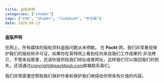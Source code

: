 ```yaml
---
title: 盗版声明
categories: ["shader"]
tags: ["U3D", "Shader", "Cookbook", "中文版"]
date: 2020-08-13
---
```



**盗版声明** 

在网上，所有媒体的版权资料盗版问题从未停歇。 在 **Packt** 网，我们非常重视保护我们的版权和许可证。如果你在英特网上看到任何来自我们工作成果的 非法拷贝，不管来自那里，还请你提供给我们地址或者网址，这样我们可以挽回我们的损失。还请通过<copyright@packtpub.com>邮箱联系我们。 

我们非常感激您帮助我们保护作者和保护我们继续给你带来有价值的内容。


